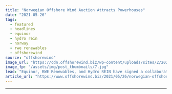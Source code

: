 ```yaml
---
title: "Norwegian Offshore Wind Auction Attracts Powerhouses"
date: "2021-05-26"
tags: 
  - featured
  - headlines
  - equinor
  - hydro rein
  - norway
  - rwe renewables
  - offshorewind
source: "offshorewind"
image_url: "https://cdn.offshorewind.biz/wp-content/uploads/sites/2/2021/05/26090502/Norwegian-Offshore-Wind-Auction-Attracts-Powerhouses.jpg"
image_fp: "/assets/img/post_thumbnails/7.jpg"
lead: "Equinor, RWE Renewables, and Hydro REIN have signed a collaboration agreement for offshore wind"
article_url: "https://www.offshorewind.biz/2021/05/26/norwegian-offshore-wind-auction-attracts-powerhouses/"
---
```


---
